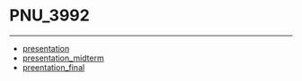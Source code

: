 # PNU_3992
----------
- [presentation](https://github.com/fatemehmaveddati/PNU_3992/tree/main/presentation)
- [presentation_midterm](https://github.com/fatemehmaveddati/PNU_3992/blob/main/presentation/fatemeh%20maveddati%20sholami_midterm.pdf)
- [preentation_final](https://github.com/fatemehmaveddati/PNU_3992/blob/main/presentation/fatemeh%20maveddati%20sholami_final.pdf)
